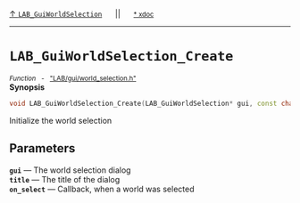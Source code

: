 [&#8593; `LAB_GuiWorldSelection`](LAB--gui--lab_guiworldselection.md)&nbsp;&nbsp;&nbsp;&nbsp;&nbsp;&nbsp;||&nbsp;&nbsp;&nbsp;&nbsp;&nbsp;&nbsp;<small>[\* xdoc](../xdoc/LAB\gui.xmd#L358)</small>
***

# `LAB_GuiWorldSelection_Create`
<small>*Function* &nbsp; - &nbsp; ["LAB/gui/world_selection.h"](../include/LAB/gui/world_selection.h)</small>  
**Synopsis**

```cpp
void LAB_GuiWorldSelection_Create(LAB_GuiWorldSelection* gui, const char* title, LAB_WorldSelectProc on_select)
```

Initialize the world selection

## Parameters
**`gui`** &#8213; The world selection dialog  
**`title`** &#8213; The title of the dialog  
**`on_select`** &#8213; Callback, when a world was selected  

